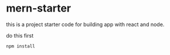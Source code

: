 
# mern-starter
this is a project starter code for building app with react and node. 


do this first

    npm install
